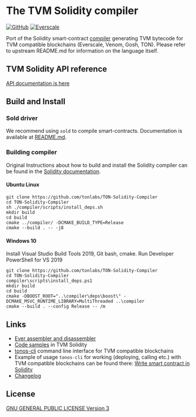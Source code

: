 <meta name="title" content="TVM-Solidity-Compiler">
<meta name="description" content="Solidity compiler for TVM">
<meta name='keywords' content='compiler, smart-contracts, blockchain, solidity, tvm, everscale, everos, venom-blockchain, venom-developer-program'>

# The TVM Solidity compiler

[![GitHub](https://img.shields.io/github/license/tonlabs/TON-Solidity-Compiler?style=for-the-badge)](./LICENSE)
[![Everscale](https://custom-icon-badges.demolab.com/badge/-everscale-13173e?style=for-the-badge&logoColor=yellow&logo=everscale)](https://everscale.network/)


Port of the Solidity smart-contract [compiler](https://github.com/ethereum/solidity) generating TVM bytecode for TVM compatible blockchains (Everscale, Venom, Gosh, TON). Please refer to upstream README.md for information on the language itself.

## TVM Solidity API reference

[API documentation is here](https://github.com/tonlabs/TON-Solidity-Compiler/blob/master/API.md)

## Build and Install

### Sold driver

We recommend using `sold` to compile smart-contracts. Documentation is available at [README.md](https://github.com/tonlabs/TON-Solidity-Compiler/blob/master/sold/README.md).

### Building compiler

Original Instructions about how to build and install the Solidity compiler can be found in the [Solidity documentation](https://solidity.readthedocs.io/en/latest/installing-solidity.html#building-from-source).

#### Ubuntu Linux

```shell
git clone https://github.com/tonlabs/TON-Solidity-Compiler
cd TON-Solidity-Compiler
sh ./compiler/scripts/install_deps.sh
mkdir build
cd build
cmake ../compiler/ -DCMAKE_BUILD_TYPE=Release
cmake --build . -- -j8
```

#### Windows 10

Install Visual Studio Build Tools 2019, Git bash, cmake.
Run Developer PowerShell for VS 2019

```shell
git clone https://github.com/tonlabs/TON-Solidity-Compiler
cd TON-Solidity-Compiler
compiler\scripts\install_deps.ps1
mkdir build
cd build
cmake -DBOOST_ROOT="..\compiler\deps\boost\" -DCMAKE_MSVC_RUNTIME_LIBRARY=MultiThreaded ..\compiler
cmake --build . --config Release -- /m
```

## Links

 * [Ever assembler and disassembler](https://github.com/tonlabs/ever-assembler)
 * [Code samples](https://github.com/tonlabs/samples/tree/master/solidity) in TVM Solidity
 * [tonos-cli](https://github.com/tonlabs/tonos-cli) command line interface for TVM compatible blockchains
 * Example of usage `tonos-cli` for working (deploying, calling etc.) with TVM compatible blockchains can be found there: [Write smart contract in Solidity](https://docs.ton.dev/86757ecb2/p/950f8a-write-smart-contract-in-solidity)
 * [Changelog](https://github.com/tonlabs/TON-Solidity-Compiler/blob/master/Changelog_TON.md)

## License
[GNU GENERAL PUBLIC LICENSE Version 3](./LICENSE)
